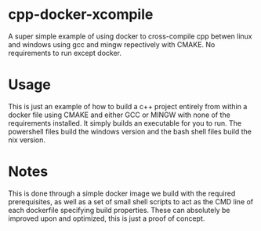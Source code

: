 # cpp-docker-xcompile
A super simple example of using docker to cross-compile cpp betwen linux and windows using gcc and mingw repectively with CMAKE. No requirements to run except docker.

# Usage
This is just an example of how to build a c++ project entirely from within a docker file using CMAKE and either GCC or MINGW with none of the requirements installed. It simply builds an executable for you to run. The powershell files build the windows version and the bash shell files build the nix version.

# Notes
This is done through a simple docker image we build with the required prerequisites, as well as a set of small shell scripts to act as the CMD line of each dockerfile specifying build properties. These can absolutely be improved upon and optimized, this is just a proof of concept.
